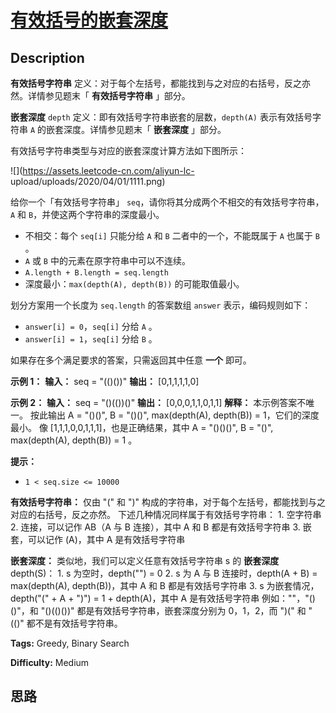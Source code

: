 # [有效括号的嵌套深度][title]

## Description

**有效括号字符串** 定义：对于每个左括号，都能找到与之对应的右括号，反之亦然。详情参见题末「 **有效括号字符串** 」部分。

**嵌套深度** `depth` 定义：即有效括号字符串嵌套的层数，`depth(A)` 表示有效括号字符串 `A` 的嵌套深度。详情参见题末「
**嵌套深度** 」部分。

有效括号字符串类型与对应的嵌套深度计算方法如下图所示：

![](https://assets.leetcode-cn.com/aliyun-lc-
upload/uploads/2020/04/01/1111.png)



给你一个「有效括号字符串」 `seq`，请你将其分成两个不相交的有效括号字符串，`A` 和 `B`，并使这两个字符串的深度最小。

  * 不相交：每个 `seq[i]` 只能分给 `A` 和 `B` 二者中的一个，不能既属于 `A` 也属于 `B` 。
  * `A` 或 `B` 中的元素在原字符串中可以不连续。
  * `A.length + B.length = seq.length`
  * 深度最小：`max(depth(A), depth(B))` 的可能取值最小。 

划分方案用一个长度为 `seq.length` 的答案数组 `answer` 表示，编码规则如下：

  * `answer[i] = 0`，`seq[i]` 分给 `A` 。
  * `answer[i] = 1`，`seq[i]` 分给 `B` 。

如果存在多个满足要求的答案，只需返回其中任意 **一个** 即可。



**示例 1：**
            **输入：** seq = "(()())"    **输出：** [0,1,1,1,1,0]    

**示例 2：**
            **输入：** seq = "()(())()"    **输出：** [0,0,0,1,1,0,1,1]    **解释：** 本示例答案不唯一。    按此输出 A = "()()", B = "()()", max(depth(A), depth(B)) = 1，它们的深度最小。    像 [1,1,1,0,0,1,1,1]，也是正确结果，其中 A = "()()()", B = "()", max(depth(A), depth(B)) = 1 。     



**提示：**

  * `1 < seq.size <= 10000`



**有效括号字符串：**
            仅由 "(" 和 ")" 构成的字符串，对于每个左括号，都能找到与之对应的右括号，反之亦然。    下述几种情况同样属于有效括号字符串：          1. 空字符串      2. 连接，可以记作 AB（A 与 B 连接），其中 A 和 B 都是有效括号字符串      3. 嵌套，可以记作 (A)，其中 A 是有效括号字符串    

**嵌套深度：**
            类似地，我们可以定义任意有效括号字符串 s 的 **嵌套深度**  depth(S)：          1. s 为空时，depth("") = 0      2. s 为 A 与 B 连接时，depth(A + B) = max(depth(A), depth(B))，其中 A 和 B 都是有效括号字符串      3. s 为嵌套情况，depth("(" + A + ")") = 1 + depth(A)，其中 A 是有效括号字符串        例如：""，"()()"，和 "()(()())" 都是有效括号字符串，嵌套深度分别为 0，1，2，而 ")(" 和 "(()" 都不是有效括号字符串。    


**Tags:** Greedy, Binary Search

**Difficulty:** Medium

## 思路

[title]: https://leetcode-cn.com/problems/maximum-nesting-depth-of-two-valid-parentheses-strings
